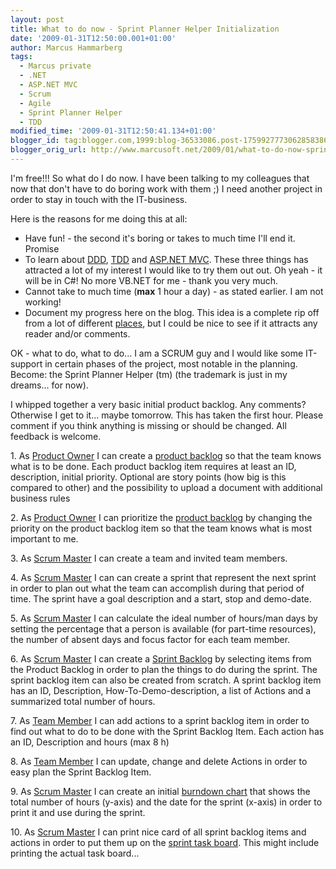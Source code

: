 ```yaml
---
layout: post
title: What to do now - Sprint Planner Helper Initialization
date: '2009-01-31T12:50:00.001+01:00'
author: Marcus Hammarberg
tags:
  - Marcus private
  - .NET
  - ASP.NET MVC
  - Scrum
  - Agile
  - Sprint Planner Helper
  - TDD
modified_time: '2009-01-31T12:50:41.134+01:00'
blogger_id: tag:blogger.com,1999:blog-36533086.post-1759927773062858386
blogger_orig_url: http://www.marcusoft.net/2009/01/what-to-do-now-sprint-planner-helper.html
---
```



I'm free!!! So what do I do now. I have been talking to my colleagues
that now that don't have to do boring work with them ;) I need another
project in order to stay in touch with the IT-business.

Here is the reasons for me doing this at all:

- Have fun! - the second it's boring or takes to much time I'll end
    it. Promise
- To learn about
    [DDD](http://en.wikipedia.org/wiki/Domain-driven_design),
    [TDD](http://en.wikipedia.org/wiki/Test-driven_development) and
    [ASP.NET MVC](http://en.wikipedia.org/wiki/ASP.NET_MVC). These three
    things has attracted a lot of my interest I would like to try them
    out out. Oh yeah - it will be in C#! No more VB.NET for me - thank
    you very much.
- Cannot take to much time (**max** 1 hour a day) - as stated earlier.
    I am not working!
- Document my progress here on the blog. This idea is a complete rip
    off from a lot of different
    [places](http://www.asp.net/learn/mvc-videos/#MVCStorefrontStarterKit),
    but I could be nice to see if it attracts any reader and/or
    comments.

OK - what to do, what to do... I am a SCRUM guy and I would like some
IT-support in certain phases of the project, most notable in the
planning. Become: the Sprint Planner Helper (tm) (the trademark is just
in my dreams... for now).

I whipped together a very basic initial product backlog. Any comments?
Otherwise I get to it... maybe tomorrow. This has taken the first hour.
Please comment if you think anything is missing or should be changed.
All feedback is welcome.

1\. As [Product
Owner](http://www.mountaingoatsoftware.com/product-owner) I can create a
[product backlog](http://www.mountaingoatsoftware.com/product-backlog)
so that the team knows what is to be done. Each product backlog item
requires at least an ID, description, initial priority. Optional are
story points (how big is this compared to other) and the possibility to
upload a document with additional business rules

2\. As [Product
Owner](http://www.mountaingoatsoftware.com/product-owner) I can
prioritize the [product
backlog](http://www.mountaingoatsoftware.com/product-backlog) by
changing the priority on the product backlog item so that the team knows
what is most important to me.

3\. As [Scrum Master](http://www.mountaingoatsoftware.com/scrummaster) I
can create a team and invited team members.

4\. As [Scrum Master](http://www.mountaingoatsoftware.com/scrummaster) I
can can create a sprint that represent the next sprint in order to plan
out what the team can accomplish during that period of time. The sprint
have a goal description and a start, stop and demo-date.

5\. As [Scrum Master](http://www.mountaingoatsoftware.com/scrummaster) I
can calculate the ideal number of hours/man days by setting the
percentage that a person is available (for part-time resources), the
number of absent days and focus factor for each team member.

6\. As [Scrum Master](http://www.mountaingoatsoftware.com/scrummaster) I
can create a [Sprint
Backlog](http://www.mountaingoatsoftware.com/sprint-backlog) by
selecting items from the Product Backlog in order to plan the things to
do during the sprint. The sprint backlog item can also be created from
scratch. A sprint backlog item has an ID, Description,
How-To-Demo-description, a list of Actions and a summarized total number
of hours.

7\. As [Team Member](http://www.mountaingoatsoftware.com/scrum-team) I
can add actions to a sprint backlog item in order to find out what to do
to be done with the Sprint Backlog Item. Each action has an ID,
Description and hours (max 8 h)

8\. As [Team Member](http://www.mountaingoatsoftware.com/scrum-team) I
can update, change and delete Actions in order to easy plan the Sprint
Backlog Item.

9\. As [Scrum Master](http://www.mountaingoatsoftware.com/scrummaster) I
can create an initial [burndown
chart](http://www.mountaingoatsoftware.com/release-burndown) that shows
the total number of hours (y-axis) and the date for the sprint (x-axis)
in order to print it and use during the sprint.

10\. As [Scrum Master](http://www.mountaingoatsoftware.com/scrummaster)
I can print nice card of all sprint backlog items and actions in order
to put them up on the [sprint task
board](http://www.mountaingoatsoftware.com/task-boards). This might
include printing the actual task board...
